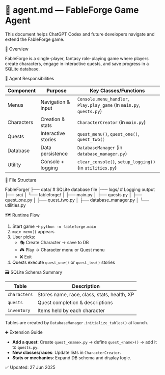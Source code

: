 # 🧠 agent.md — FableForge Game Agent

This document helps ChatGPT Codex and future developers navigate and extend the FableForge game.

📌 Overview

FableForge is a single-player, fantasy role-playing game where players create characters, engage in interactive quests, and save progress in a SQLite database.

🎯 Agent Responsibilities

Component | Purpose | Key Classes/Functions
----------|---------|-----------------------
Menus     | Navigation & input | `Console.menu_handler`, `Play.play_game` (in `main.py`, `quests.py`)
Characters| Creation & stats   | `CharacterCreator` (in `main.py`)
Quests    | Interactive stories| `quest_menu()`, `quest_one()`, `quest_two()`
Database  | Data persistence   | `DatabaseManager` (in `database_manager.py`)
Utility   | Console + logging  | `clear_console()`, `setup_logging()` (in `utilities.py`)

📂 File Structure

FableForge/
├── data/                # SQLite database file
├── logs/                # Logging output
├── src/
│   └── fableforge/
│       ├── main.py
│       ├── quests.py
│       ├── quest_one.py
│       ├── quest_two.py
│       ├── database_manager.py
│       └── utilities.py

🗺️ Runtime Flow

1. Start game → `python -m fableforge.main`
2. `main_menu()` appears
3. User picks:
   - 🎭 Create Character → save to DB
   - 🎮 Play → Character menu or Quest menu
   - ❌ Exit
4. Quests execute `quest_one()` or `quest_two()` stories

🗃️ SQLite Schema Summary

Table | Description
------|-------------
`characters` | Stores name, race, class, stats, health, XP
`quests`     | Quest completion & descriptions
`inventory`  | Items held by each character

Tables are created by `DatabaseManager.initialize_tables()` at launch.

➕ Extension Guide

- **Add a quest**: Create `quest_<name>.py` → define `quest_<name>()` → add it to `quests.py`.
- **New classes/races**: Update lists in `CharacterCreator`.
- **Stats or mechanics**: Expand DB schema and display logic.

✅ Updated: 27 Jun 2025
